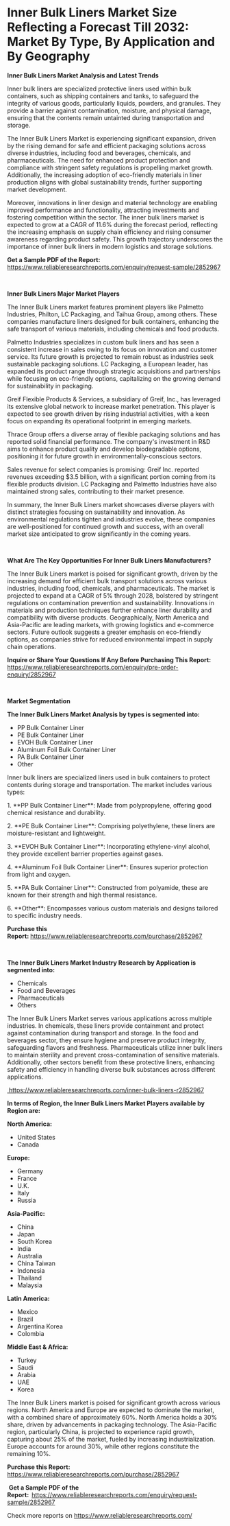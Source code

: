 <p><h1>Inner Bulk Liners Market Size Reflecting a Forecast Till 2032: Market By Type, By Application and By Geography</h1></p><p><strong>Inner Bulk Liners Market Analysis and Latest Trends</strong></p>
<p><p>Inner bulk liners are specialized protective liners used within bulk containers, such as shipping containers and tanks, to safeguard the integrity of various goods, particularly liquids, powders, and granules. They provide a barrier against contamination, moisture, and physical damage, ensuring that the contents remain untainted during transportation and storage. </p><p>The Inner Bulk Liners Market is experiencing significant expansion, driven by the rising demand for safe and efficient packaging solutions across diverse industries, including food and beverages, chemicals, and pharmaceuticals. The need for enhanced product protection and compliance with stringent safety regulations is propelling market growth. Additionally, the increasing adoption of eco-friendly materials in liner production aligns with global sustainability trends, further supporting market development.</p><p>Moreover, innovations in liner design and material technology are enabling improved performance and functionality, attracting investments and fostering competition within the sector. The inner bulk liners market is expected to grow at a CAGR of 11.6% during the forecast period, reflecting the increasing emphasis on supply chain efficiency and rising consumer awareness regarding product safety. This growth trajectory underscores the importance of inner bulk liners in modern logistics and storage solutions.</p></p>
<p><strong>Get a Sample PDF of the Report:&nbsp;</strong> <a href="https://www.reliableresearchreports.com/enquiry/request-sample/2852967?utm_campaign=1674&utm_medium=2&utm_source=Github&utm_content=ia&utm_term=11032025&utm_id=inner-bulk-liners">https://www.reliableresearchreports.com/enquiry/request-sample/2852967</a></p>
<p>&nbsp;</p>
<p><strong>Inner Bulk Liners Major Market Players</strong></p>
<p><p>The Inner Bulk Liners market features prominent players like Palmetto Industries, Philton, LC Packaging, and Taihua Group, among others. These companies manufacture liners designed for bulk containers, enhancing the safe transport of various materials, including chemicals and food products.</p><p>Palmetto Industries specializes in custom bulk liners and has seen a consistent increase in sales owing to its focus on innovation and customer service. Its future growth is projected to remain robust as industries seek sustainable packaging solutions. LC Packaging, a European leader, has expanded its product range through strategic acquisitions and partnerships while focusing on eco-friendly options, capitalizing on the growing demand for sustainability in packaging.</p><p>Greif Flexible Products & Services, a subsidiary of Greif, Inc., has leveraged its extensive global network to increase market penetration. This player is expected to see growth driven by rising industrial activities, with a keen focus on expanding its operational footprint in emerging markets.</p><p>Thrace Group offers a diverse array of flexible packaging solutions and has reported solid financial performance. The company's investment in R&D aims to enhance product quality and develop biodegradable options, positioning it for future growth in environmentally-conscious sectors.</p><p>Sales revenue for select companies is promising: Greif Inc. reported revenues exceeding $3.5 billion, with a significant portion coming from its flexible products division. LC Packaging and Palmetto Industries have also maintained strong sales, contributing to their market presence.</p><p>In summary, the Inner Bulk Liners market showcases diverse players with distinct strategies focusing on sustainability and innovation. As environmental regulations tighten and industries evolve, these companies are well-positioned for continued growth and success, with an overall market size anticipated to grow significantly in the coming years.</p></p>
<p>&nbsp;</p>
<p><strong>What Are The Key Opportunities For Inner Bulk Liners Manufacturers?</strong></p>
<p><p>The Inner Bulk Liners market is poised for significant growth, driven by the increasing demand for efficient bulk transport solutions across various industries, including food, chemicals, and pharmaceuticals. The market is projected to expand at a CAGR of 5% through 2028, bolstered by stringent regulations on contamination prevention and sustainability. Innovations in materials and production techniques further enhance liner durability and compatibility with diverse products. Geographically, North America and Asia-Pacific are leading markets, with growing logistics and e-commerce sectors. Future outlook suggests a greater emphasis on eco-friendly options, as companies strive for reduced environmental impact in supply chain operations.</p></p>
<p><strong>Inquire or Share Your Questions If Any Before Purchasing This Report:</strong> <a href="https://www.reliableresearchreports.com/enquiry/pre-order-enquiry/2852967?utm_campaign=1674&utm_medium=2&utm_source=Github&utm_content=ia&utm_term=11032025&utm_id=inner-bulk-liners">https://www.reliableresearchreports.com/enquiry/pre-order-enquiry/2852967</a></p>
<p>&nbsp;</p>
<p><strong>Market Segmentation</strong></p>
<p><strong>The Inner Bulk Liners Market Analysis by types is segmented into:</strong></p>
<p><ul><li>PP Bulk Container Liner</li><li>PE Bulk Container Liner</li><li>EVOH Bulk Container Liner</li><li>Aluminum Foil Bulk Container Liner</li><li>PA Bulk Container Liner</li><li>Other</li></ul></p>
<p><p>Inner bulk liners are specialized liners used in bulk containers to protect contents during storage and transportation. The market includes various types: </p><p>1. **PP Bulk Container Liner**: Made from polypropylene, offering good chemical resistance and durability.</p><p>2. **PE Bulk Container Liner**: Comprising polyethylene, these liners are moisture-resistant and lightweight.</p><p>3. **EVOH Bulk Container Liner**: Incorporating ethylene-vinyl alcohol, they provide excellent barrier properties against gases.</p><p>4. **Aluminum Foil Bulk Container Liner**: Ensures superior protection from light and oxygen.</p><p>5. **PA Bulk Container Liner**: Constructed from polyamide, these are known for their strength and high thermal resistance.</p><p>6. **Other**: Encompasses various custom materials and designs tailored to specific industry needs.</p></p>
<p><strong>Purchase this Report:&nbsp;</strong><a href="https://www.reliableresearchreports.com/purchase/2852967?utm_campaign=1674&utm_medium=2&utm_source=Github&utm_content=ia&utm_term=11032025&utm_id=inner-bulk-liners">https://www.reliableresearchreports.com/purchase/2852967</a></p>
<p>&nbsp;</p>
<p><strong>The Inner Bulk Liners Market Industry Research by Application is segmented into:</strong></p>
<p><ul><li>Chemicals</li><li>Food and Beverages</li><li>Pharmaceuticals</li><li>Others</li></ul></p>
<p><p>The Inner Bulk Liners Market serves various applications across multiple industries. In chemicals, these liners provide containment and protect against contamination during transport and storage. In the food and beverages sector, they ensure hygiene and preserve product integrity, safeguarding flavors and freshness. Pharmaceuticals utilize inner bulk liners to maintain sterility and prevent cross-contamination of sensitive materials. Additionally, other sectors benefit from these protective liners, enhancing safety and efficiency in handling diverse bulk substances across different applications.</p></p>
<p><a href="https://www.reliableresearchreports.com/inner-bulk-liners-r2852967?utm_campaign=1674&utm_medium=2&utm_source=Github&utm_content=ia&utm_term=11032025&utm_id=inner-bulk-liners">&nbsp;https://www.reliableresearchreports.com/inner-bulk-liners-r2852967</a></p>
<p><strong>In terms of Region, the Inner Bulk Liners Market Players available by Region are:</strong></p>
<p>
    <p> <strong> North America: </strong>
        <ul>
            <li>United States</li>
            <li>Canada</li>
        </ul>
        </p> 
    <p> <strong> Europe: </strong>
        <ul>
            <li>Germany</li>
            <li>France</li>
            <li>U.K.</li>
            <li>Italy</li>
            <li>Russia</li>
        </ul>
        </p> 
    <p> <strong> Asia-Pacific: </strong>
        <ul>
            <li>China</li>
            <li>Japan</li>
            <li>South Korea</li>
            <li>India</li>
            <li>Australia</li>
            <li>China Taiwan</li>
            <li>Indonesia</li>
            <li>Thailand</li>
            <li>Malaysia</li>
        </ul>
        </p> 
    <p> <strong> Latin America: </strong>
        <ul>
            <li>Mexico</li>
            <li>Brazil</li>
            <li>Argentina Korea</li>
            <li>Colombia</li>
        </ul>
        </p> 
    <p> <strong> Middle East & Africa: </strong>
        <ul>
            <li>Turkey</li>
            <li>Saudi</li>
            <li>Arabia</li>
            <li>UAE</li>
            <li>Korea</li>
        </ul>
    </p>
    </p>
<p><p>The Inner Bulk Liners market is poised for significant growth across various regions. North America and Europe are expected to dominate the market, with a combined share of approximately 60%. North America holds a 30% share, driven by advancements in packaging technology. The Asia-Pacific region, particularly China, is projected to experience rapid growth, capturing about 25% of the market, fueled by increasing industrialization. Europe accounts for around 30%, while other regions constitute the remaining 10%.</p></p>
<p><strong>Purchase this Report: </strong><a href="https://www.reliableresearchreports.com/purchase/2852967?utm_campaign=1674&utm_medium=2&utm_source=Github&utm_content=ia&utm_term=11032025&utm_id=inner-bulk-liners">https://www.reliableresearchreports.com/purchase/2852967</a></p>
<p>&nbsp;<strong>Get a Sample PDF of the Report:&nbsp;&nbsp;</strong><a href="https://www.reliableresearchreports.com/enquiry/request-sample/2852967?utm_campaign=1674&utm_medium=2&utm_source=Github&utm_content=ia&utm_term=11032025&utm_id=inner-bulk-liners">https://www.reliableresearchreports.com/enquiry/request-sample/2852967</a></p>
<p><strong></strong></p>
<p>Check more reports on <a href="https://www.reliableresearchreports.com/?utm_campaign=1674&utm_medium=2&utm_source=Github&utm_content=ia&utm_term=11032025&utm_id=inner-bulk-liners">https://www.reliableresearchreports.com/</a></p>